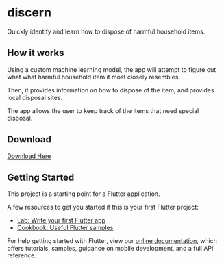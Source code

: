 # discern

Quickly identify and learn how to dispose of harmful household items.

## How it works
Using a custom machine learning model, the app will attempt to figure out what what harmful household item it most closely resembles. 

Then, it provides information on how to dispose of the item, and provides local disposal sites.

The app allows the user to keep track of the items that need special disposal. 

## Download
[Download Here](https://github.com/Nastalgua/discern/releases/tag/1.0.0)

## Getting Started

This project is a starting point for a Flutter application.

A few resources to get you started if this is your first Flutter project:

- [Lab: Write your first Flutter app](https://flutter.dev/docs/get-started/codelab)
- [Cookbook: Useful Flutter samples](https://flutter.dev/docs/cookbook)

For help getting started with Flutter, view our
[online documentation](https://flutter.dev/docs), which offers tutorials,
samples, guidance on mobile development, and a full API reference.
